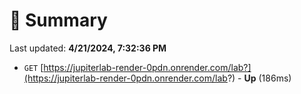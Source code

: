 # 📖 Summary
Last updated: **4/21/2024, 7:32:36 PM**

- `GET` [https://jupiterlab-render-0pdn.onrender.com/lab?](https://jupiterlab-render-0pdn.onrender.com/lab?) - **Up** (186ms)
